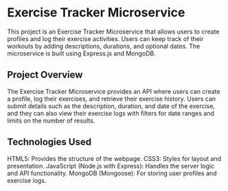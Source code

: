 # Exercise Tracker Microservice

This project is an Exercise Tracker Microservice that allows users to create profiles and log their exercise activities. Users can keep track of their workouts by adding descriptions, durations, and optional dates. The microservice is built using Express.js and MongoDB.

## Project Overview
The Exercise Tracker Microservice provides an API where users can create a profile, log their exercises, and retrieve their exercise history. Users can submit details such as the description, duration, and date of the exercise, and they can also view their exercise logs with filters for date ranges and limits on the number of results.

## Technologies Used
HTML5: Provides the structure of the webpage.
CSS3: Styles for layout and presentation.
JavaScript (Node.js with Express): Handles the server logic and API functionality.
MongoDB (Mongoose): For storing user profiles and exercise logs.